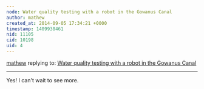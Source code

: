 ```yaml
---
node: Water quality testing with a robot in the Gowanus Canal
author: mathew
created_at: 2014-09-05 17:34:21 +0000
timestamp: 1409938461
nid: 11105
cid: 10198
uid: 4
---
```




[mathew](../profile/mathew) replying to: [Water quality testing with a robot in the Gowanus Canal](../notes/jeff/09-05-2014/water-quality-testing-with-a-robot-in-the-gowanus-canal)

----
Yes! I can't wait to see more.